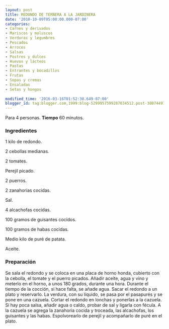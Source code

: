 ```yaml
---
layout: post
title: REDONDO DE TERNERA A LA JARDINERA
date: '2010-10-09T05:00:00.000-07:00'
categories:
- Carnes y derivados
- Mariscos y moluscos
- Verduras y legumbres
- Pescados
- Arroces
- Salsas
- Postres y dulces
- Huevos y lácteos
- Pastas
- Entrantes y bocadillos
- Frutas
- Sopas y cremas
- Ensaladas
- Setas y hongos
 
modified_time: '2016-03-16T01:52:38.649-07:00'
blogger_id: tag:blogger.com,1999:blog-5299957599287034512.post-3807449788713577350
---
```


Para 4 personas.
<b>Tiempo</b> 60 minutos.

<h3>Ingredientes</h3>

1 kilo de redondo.

2 cebollas medianas.

2 tomates.

Perejil picado.

2 puerros.

2 zanahorias cocidas.

Sal.

4 alcachofas cocidas.

100 gramos de guisantes cocidos.

100 gramos de habas cocidas.

Medio kilo de puré de patata.

Aceite.

<h3>Preparación</h3>

Se sala el redondo y se coloca en una placa de horno honda, cubierto con la cebolla, el tomate y el puerro picados. Añadir aceite, agua y vino y meterlo en el horno, a unos 180 grados, durante una hora. Durante el tiempo de la cocción, si hace falta, se añade agua. Sacar el redondo a un plato y reservarlo. La verdura, con su líquido, se pasa por el pasapurés y se pone en una cazuela. Cortar el redondo en lonchas y ponerlas a la cazuela. Si hay poca salsa, añadir agua o caldo, probar de sal y ligarla con fécula. A la cazuela se agrega la zanahoria cocida y troceada, las alcachofas, los guisantes y las habas. Espolvorearlo de perejil y acompañarlo de puré en el plato.

